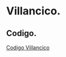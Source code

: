 # Villancico.

## Codigo.

[Codigo Villancico](https://github.com/ANGEY33/Arduino/blob/main/Villancico_burrito_sabanero1.ino)
